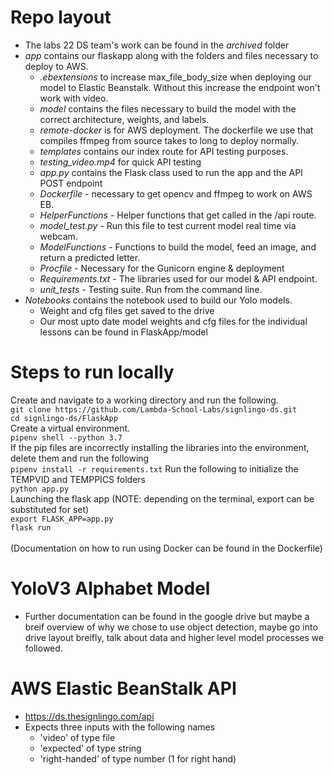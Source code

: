 # Repo layout

- The labs 22 DS team's work can be found in the *archived* folder
- *app* contains our flaskapp along with the folders and files necessary to deploy to AWS.
  - *.ebextensions* to increase max_file_body_size when deploying our model to Elastic Beanstalk. Without this increase the endpoint won't work with video.
  - *model* contains the files necessary to build the model with the correct architecture, weights, and labels.
  - *remote-docker* is for AWS deployment. The dockerfile we use that compiles ffmpeg from source takes to long to deploy normally.
  - *templates* contains our index route for API testing purposes.
  - *testing_video.mp4* for quick API testing
  - *app.py* contains the Flask class used to run the app and the API POST endpoint
  - *Dockerfile* - necessary to get opencv and ffmpeg to work on AWS EB.
  - *HelperFunctions* - Helper functions that get called in the /api route.
  - *model_test.py* - Run this file to test current model real time via webcam.
  - *ModelFunctions* - Functions to build the model, feed an image, and return a predicted letter.  
  - *Procfile* - Necessary for the Gunicorn engine & deployment
  - *Requirements.txt* - The libraries used for our model & API endpoint.
  - *unit_tests* - Testing suite. Run from the command line.
- *Notebooks* contains the notebook used to build our Yolo models.
  - Weight and cfg files get saved to the drive
  - Our most upto date model weights and cfg files for the individual lessons can be found in FlaskApp/model

# Steps to run locally

Create and navigate to a working directory and run the following.  
`git clone https://github.com/Lambda-School-Labs/signlingo-ds.git`  
`cd signlingo-ds/FlaskApp`  
Create a virtual environment.  
`pipenv shell --python 3.7`  
If the pip files are incorrectly installing the libraries into the environment, delete them and run the following  
`pipenv install -r requirements.txt`
Run the following to initialize the TEMPVID and TEMPPICS folders  
`python app.py`  
Launching the flask app (NOTE: depending on the terminal, export can be substituted for set)  
`export FLASK_APP=app.py`  
`flask run`  
<br/>
(Documentation on how to run using Docker can be found in the Dockerfile)


# YoloV3 Alphabet Model

- Further documentation can be found in the google drive but maybe a breif overview of why we chose to use object detection, maybe go into drive layout breifly, talk about data and higher level model processes we followed.


# AWS Elastic BeanStalk API

- https://ds.thesignlingo.com/api
- Expects three inputs with the following names
  - 'video' of type file
  - 'expected' of type string
  - 'right-handed' of type number (1 for right hand)

